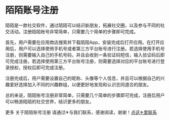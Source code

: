 # 陌陌账号注册

陌陌是一款社交软件，通过陌陌可以结识新朋友，拓展社交圈，以及参与不同的社交活动。注册陌陌账号非常简单，只需要几个简单的步骤即可完成。

首先，用户需要在应用商店搜索并下载陌陌App，安装完成后打开应用。在打开应用后，用户可以选择使用手机号或者第三方平台账号进行注册。若选择使用手机号注册，则需要输入自己的手机号码，并且会收到一条验证码短信，输入验证码后即可完成注册。若选择使用第三方平台账号注册，则需要选择对应的平台账号进行登录授权，授权后即可完成注册。

注册完成后，用户需要设置自己的昵称、头像等个人信息，并且可以根据自己的兴趣爱好选择加入不同的兴趣群组，以便更好地发现和认识志同道合的朋友。

总的来说，陌陌账号注册非常简单，只需要几个简单的步骤即可完成，注册后用户可以畅游陌陌的社交世界，结识更多的朋友。

更多 关于陌陌账号注册 请通过✈与我们联系，感谢阅读，谢谢！[点这✈里联系](https://1.k02.cc)